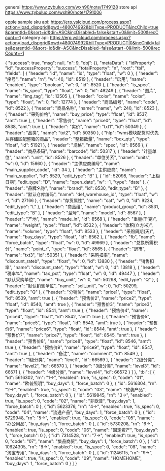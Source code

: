 general https://www.zybuluo.com/wxh90/note/1749128
store api https://www.zybuluo.com/wxh90/note/1791006

opple sample sku api: https://erp.yslcloud.com/process.aspx?action=load_dispgrid&pwd=480074992&billType=PRODUCT&incChild=true&parentId=0&sort=id&dir=ASC&incDisabled=false&start=0&limit=500&recCount=-1
category api: https://erp.yslcloud.com/process.aspx?action=load_dispgrid&pwd=480074992&billType=PRODUCT|0&incChild=false&parentId=0&sort=id&dir=ASC&incDisabled=false&start=0&limit=500&recCount=-1

{
    "success": true,
    "msg": null,
    "n": 9,
    "obj": {},
    "metaData": {
        "idProperty": "id",
        "successProperty": "success",
        "totalProperty": "n",
        "root": "tbl",
        "fields": [
            {
                "header": "id",
                "name": "id",
                "type": "float",
                "w": 0
            },
            {
                "header": "序号",
                "name": "rn",
                "w": 40,
                "id": 8519
            },
            {
                "header": "启用",
                "name": "enabled",
                "type": "boolean",
                "w": 0,
                "id": 8520
            },
            {
                "header": "is_spec",
                "name": "is_spec",
                "type": "float",
                "w": 0,
                "id": 48249
            },
            {
                "header": "图片",
                "name": "img_tag",
                "id": 13505
            },
            {
                "header": "color",
                "name": "color",
                "type": "float",
                "w": 0,
                "id": 12774
            },
            {
                "header": "商品编号",
                "name": "code",
                "id": 8522
            },
            {
                "header": "商品名称",
                "name": "name",
                "w": 240,
                "id": 8523
            },
            {
                "header": "采购价格",
                "name": "buy_price",
                "type": "float",
                "id": 8537,
                "amt": true
            },
            {
                "header": "零售价",
                "name": "price0",
                "type": "float",
                "id": 8538,
                "amt": true
            },
            {
                "header": "实价",
                "name": "txt1",
                "id": 50349
            },
            {
                "header": "品类",
                "name": "txt2",
                "id": 50350
            },
            {
                "hlp": "wms模块配货时优先从存储区配整箱的商品",
                "header": "整箱数量",
                "name": "box_qty",
                "type": "float",
                "id": 51921
            },
            {
                "header": "规格",
                "name": "spec",
                "id": 8566
            },
            {
                "header": "商品条码",
                "name": "barcode",
                "id": 50317
            },
            {
                "header": "计量单位",
                "name": "unit",
                "id": 8526
            },
            {
                "header": "单位关系",
                "name": "units",
                "w": 0,
                "id": 15660
            },
            {
                "header": "主供应商编号",
                "name": "main_supplier_code",
                "id": 34
            },
            {
                "header": "主供应商",
                "name": "main_supplier",
                "id": 8529,
                "edit_type": "B"
            },
            {
                "id": 52098,
                "header": "上柜日期",
                "edit_type": "D",
                "name": "open_date",
                "w": -1,
                "type": "date"
            },
            {
                "header": "品牌名称",
                "name": "brand",
                "id": 8530,
                "edit_type": "B"
            },
            {
                "header": "默认仓库编码",
                "name": "def_warehouse_id",
                "type": "float",
                "w": -1,
                "id": 27166
            },
            {
                "header": "存货属性",
                "name": "cat",
                "w": 0,
                "id": 9224,
                "edit_type": "L"
            },
            {
                "header": "商品组",
                "name": "product_group",
                "id": 8531,
                "edit_type": "B"
            },
            {
                "header": "型号",
                "name": "model",
                "id": 8567
            },
            {
                "header": "产地",
                "name": "made_in",
                "id": 8568
            },
            {
                "header": "重量(千克)",
                "name": "weight",
                "type": "float",
                "id": 8532
            },
            {
                "header": "体积(立方米)",
                "name": "volume",
                "type": "float",
                "id": 8533
            },
            {
                "header": "采购周期(天)",
                "name": "buy_days",
                "type": "float",
                "id": 8562
            },
            {
                "header": "fb",
                "name": "force_batch",
                "type": "float",
                "w": 0,
                "id": 49969
            },
            {
                "header": "兑换所需积分",
                "name": "point_r",
                "type": "float",
                "id": 8565
            },
            {
                "header": "退市",
                "name": "txt3",
                "id": 50351
            },
            {
                "header": "采购扣率",
                "name": "discount_rateb",
                "type": "float",
                "w": 0,
                "id": 13830
            },
            {
                "header": "销售扣率",
                "name": "discount_rate",
                "type": "float",
                "w": 0,
                "id": 13818
            },
            {
                "header": "税率%",
                "name": "tax_pct",
                "type": "float",
                "w": 0,
                "id": 49447
            },
            {
                "header": "默认采购单位",
                "name": "buy_unit",
                "w": 0,
                "id": 50298,
                "edit_type": "Q"
            },
            {
                "header": "默认销售单位",
                "name": "sell_unit",
                "w": 0,
                "id": 50299,
                "edit_type": "Q"
            },
            {
                "header": "分销价",
                "name": "price1",
                "type": "float",
                "id": 8539,
                "amt": true
            },
            {
                "header": "预售价2",
                "name": "price2",
                "type": "float",
                "id": 8540,
                "amt": true
            },
            {
                "header": "预售价3",
                "name": "price3",
                "type": "float",
                "id": 8541,
                "amt": true
            },
            {
                "header": "预售价4",
                "name": "price4",
                "type": "float",
                "id": 8542,
                "amt": true
            },
            {
                "header": "预售价5",
                "name": "price5",
                "type": "float",
                "id": 8543,
                "amt": true
            },
            {
                "header": "预售价6",
                "name": "price6",
                "type": "float",
                "id": 8544,
                "amt": true
            },
            {
                "header": "预售价7",
                "name": "price7",
                "type": "float",
                "id": 8545,
                "amt": true
            },
            {
                "header": "预售价8",
                "name": "price8",
                "type": "float",
                "id": 8546,
                "amt": true
            },
            {
                "header": "预售价9",
                "name": "price9",
                "type": "float",
                "id": 8547,
                "amt": true
            },
            {
                "header": "备注",
                "name": "comment",
                "id": 8549
            },
            {
                "header": "1级分类",
                "name": "level1",
                "id": 66569
            },
            {
                "header": "2级分类",
                "name": "level2",
                "id": 66570
            },
            {
                "header": "3级分类",
                "name": "level3",
                "id": 66571
            },
            {
                "header": "4级分类",
                "name": "level4",
                "id": 66572
            }
        ]
    },
    "tbl": [
        {
            "id": 5616302,
            "rn": "1→",
            "enabled": true,
            "is_spec": 0,
            "code": "01",
            "name": "欧普照明",
            "buy_days": 1,
            "force_batch": 0
        },
        {
            "id": 5616304,
            "rn": "2→",
            "enabled": true,
            "is_spec": 0,
            "code": "03",
            "name": "软装产品",
            "buy_days": 1,
            "force_batch": 0
        },
        {
            "id": 5619845,
            "rn": "3→",
            "enabled": true,
            "is_spec": 0,
            "code": "02",
            "name": "非欧普",
            "buy_days": 1,
            "force_batch": 0
        },
        {
            "id": 5623376,
            "rn": "4→",
            "enabled": true,
            "is_spec": 0,
            "code": "04",
            "name": "流通产品",
            "buy_days": 1,
            "force_batch": 0
        },
        {
            "id": 5729948,
            "rn": "5→",
            "enabled": true,
            "is_spec": 0,
            "code": "05",
            "name": "办公用品",
            "buy_days": 1,
            "force_batch": 0
        },
        {
            "id": 5730208,
            "rn": "6→",
            "enabled": true,
            "is_spec": 0,
            "code": "06",
            "name": "固定资产",
            "buy_days": 1,
            "force_batch": 0
        },
        {
            "id": 7314528,
            "rn": "7→",
            "enabled": true,
            "is_spec": 0,
            "code": "07",
            "name": "集品商贸",
            "buy_days": 1,
            "force_batch": 0
        },
        {
            "id": 10624305,
            "rn": "8→",
            "enabled": true,
            "is_spec": 0,
            "code": "08",
            "name": "淘宝专用",
            "buy_days": 1,
            "force_batch": 0
        },
        {
            "id": 11246115,
            "rn": "9→",
            "enabled": true,
            "is_spec": 0,
            "code": "09",
            "name": "HOMEHOME",
            "buy_days": 1,
            "force_batch": 0
        }
    ]
}


